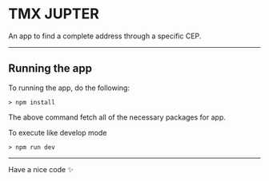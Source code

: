 # TMX JUPTER

An app to find a complete address through a specific CEP.

---

## Running the app
To running the app, do the following:

```
> npm install
```
The above command fetch all of the necessary packages for app.

To execute like develop mode

```
> npm run dev
```

---

Have a nice code :sparkles:
